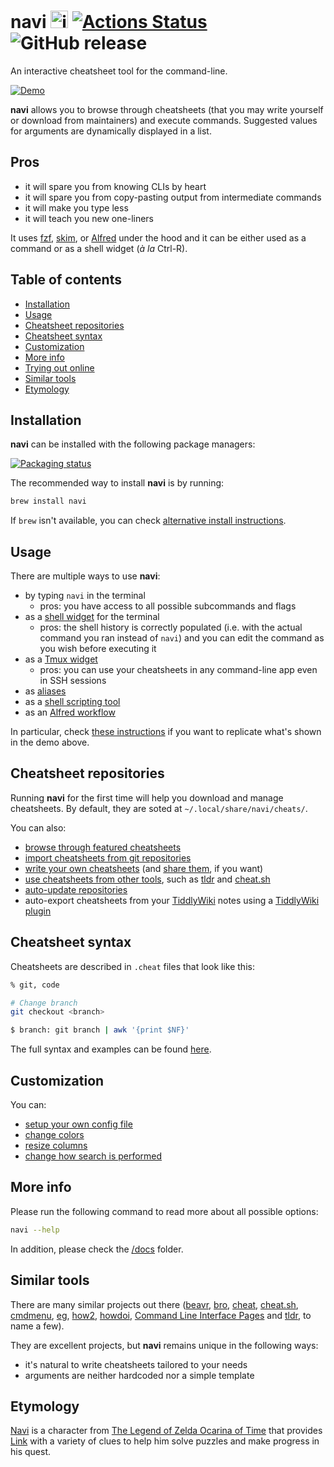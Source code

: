# navi <img src="https://raw.githubusercontent.com/denisidoro/navi/master/assets/icon.png" alt="icon" height="28px"/> [![Actions Status](https://github.com/denisidoro/navi/workflows/CI/badge.svg)](https://github.com/denisidoro/navi/actions) ![GitHub release](https://img.shields.io/github/v/release/denisidoro/navi?include_prereleases)

An interactive cheatsheet tool for the command-line.

[![Demo](https://asciinema.org/a/406461.svg)](https://asciinema.org/a/406461)

**navi** allows you to browse through cheatsheets (that you may write yourself or download from maintainers) and execute commands. Suggested values for arguments are dynamically displayed in a list.

## Pros

- it will spare you from knowing CLIs by heart
- it will spare you from copy-pasting output from intermediate commands
- it will make you type less
- it will teach you new one-liners

It uses [fzf](https://github.com/junegunn/fzf), [skim](https://github.com/lotabout/skim), or [Alfred](https://www.alfredapp.com/) under the hood and it can be either used as a command or as a shell widget (_à la_ Ctrl-R).

## Table of contents

- [Installation](#installation)
- [Usage](#usage)
- [Cheatsheet repositories](#cheatsheet-repositories)
- [Cheatsheet syntax](#cheatsheet-syntax)
- [Customization](#customization)
- [More info](#more-info)
- [Trying out online](#trying-out-online)
- [Similar tools](#similar-tools)
- [Etymology](#etymology)

## Installation

**navi** can be installed with the following package managers:

[![Packaging status](https://repology.org/badge/vertical-allrepos/navi.svg)](https://repology.org/project/navi/versions)

The recommended way to install **navi** is by running:

```sh
brew install navi
```

If `brew` isn't available, you can check [alternative install instructions](docs/installation.md).

## Usage

There are multiple ways to use **navi**:

- by typing `navi` in the terminal
  - pros: you have access to all possible subcommands and flags
- as a [shell widget](docs/installation.md#installing-the-shell-widget) for the terminal
  - pros: the shell history is correctly populated (i.e. with the actual command you ran instead of `navi`) and you can edit the command as you wish before executing it
- as a [Tmux widget](docs/tmux.md)
  - pros: you can use your cheatsheets in any command-line app even in SSH sessions
- as [aliases](docs/aliases.md)
- as a [shell scripting tool](docs/shell_scripting.md)
- as an [Alfred workflow](docs/alfred.md)

In particular, check [these instructions](https://github.com/denisidoro/navi/issues/491) if you want to replicate what's shown in the demo above.

## Cheatsheet repositories

Running **navi** for the first time will help you download and manage cheatsheets. By default, they are soted at `~/.local/share/navi/cheats/`.

You can also:

- [browse through featured cheatsheets](docs/cheatsheet_repositories.md#browsing-through-cheatsheet-repositories)
- [import cheatsheets from git repositories](docs/cheatsheet_repositories.md#importing-cheatsheets)
- [write your own cheatsheets](#cheatsheet-syntax) (and [share them](docs/cheatsheet_repositories.md#submitting-cheatsheets), if you want)
- [use cheatsheets from other tools](docs/cheatsheet_repositories.md#using-cheatsheets-from-other-tools), such as [tldr](https://github.com/tldr-pages/tldr) and [cheat.sh](https://github.com/chubin/cheat.sh)
- [auto-update repositories](docs/cheatsheet_repositories.md#auto-updating-repositories)
- auto-export cheatsheets from your [TiddlyWiki](https://tiddlywiki.com/) notes using a [TiddlyWiki plugin](https://bimlas.gitlab.io/tw5-navi-cheatsheet/)

## Cheatsheet syntax

Cheatsheets are described in `.cheat` files that look like this:

```sh
% git, code

# Change branch
git checkout <branch>

$ branch: git branch | awk '{print $NF}'
```

The full syntax and examples can be found [here](docs/cheatsheet_syntax.md).

## Customization

You can:

- [setup your own config file](docs/config_file.md)
- [change colors](docs/customization.md#changing-colors)
- [resize columns](docs/customization.md#resizing-columns)
- [change how search is performed](docs/customization.md#overriding-fzf-options)

## More info

Please run the following command to read more about all possible options:

```sh
navi --help
```

In addition, please check the [/docs](docs) folder.

## Similar tools

There are many similar projects out there ([beavr](https://github.com/denisidoro/beavr), [bro](https://github.com/hubsmoke/bro), [cheat](https://github.com/cheat/cheat), [cheat.sh](https://github.com/chubin/cheat.sh), [cmdmenu](https://github.com/amacfie/cmdmenu), [eg](https://github.com/srsudar/eg), [how2](https://github.com/santinic/how2), [howdoi](https://github.com/gleitz/howdoi), [Command Line Interface Pages](https://github.com/command-line-interface-pages) and [tldr](https://github.com/tldr-pages/tldr), to name a few).

They are excellent projects, but **navi** remains unique in the following ways:

- it's natural to write cheatsheets tailored to your needs
- arguments are neither hardcoded nor a simple template

## Etymology

[Navi](https://zelda.gamepedia.com/Navi) is a character from [The Legend of Zelda Ocarina of Time](https://zelda.gamepedia.com/Ocarina_of_Time) that provides [Link](https://zelda.gamepedia.com/Link) with a variety of clues to help him solve puzzles and make progress in his quest.
